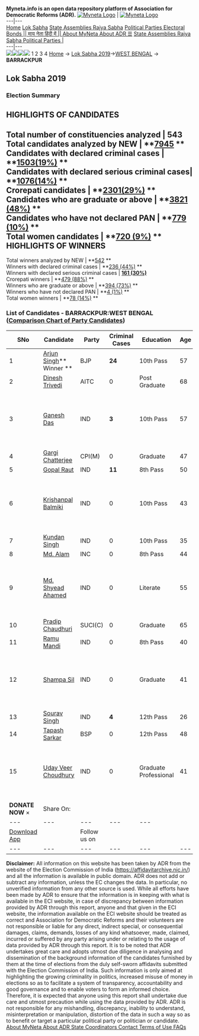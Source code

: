 **Myneta.info is an open data repository platform of Association for Democratic Reforms (ADR).**
[![Myneta Logo](https://www.myneta.info/lib/img/myneta-logo.png)](https://www.myneta.info/) | [![Myneta Logo](https://www.myneta.info/lib/img/adr-logo.png)](https://adrindia.org)  
---|---  
[Home](https://www.myneta.info/) [Lok Sabha](https://www.myneta.info/#ls "Lok Sabha") [ State Assemblies ](https://www.myneta.info/#sa "State Assemblies") [Rajya Sabha](https://www.myneta.info/#rs "Rajya Sabha") [Political Parties ](https://www.myneta.info/party "Political Parties") [ Electoral Bonds ](https://www.myneta.info/electoral_bonds "Electoral Bonds") [ || माय नेता हिंदी में || ](https://translate.google.co.in/translate?prev=hp&hl=en&js=y&u=www.myneta.info&sl=en&tl=hi&history_state0=) [ About MyNeta ](https://adrindia.org/content/about-myneta) [ About ADR ](https://adrindia.org/about-adr/who-we-are) [☰](javascript:void\(0\))
[ State Assemblies ](https://www.myneta.info/#sa "State Assemblies") [ Rajya Sabha ](https://www.myneta.info/#rs "Rajya Sabha") [ Political Parties ](https://www.myneta.info/party "Political Parties")
|   
---|---  
![](https://www.myneta.info/lib/img/banner/banner-1.png)![](https://www.myneta.info/lib/img/banner/banner-2.png)![](https://www.myneta.info/lib/img/banner/banner-3.png)![](https://www.myneta.info/lib/img/banner/banner-4.png)
1  2  3  4 
[Home](https://www.myneta.info/) → [Lok Sabha 2019](https://www.myneta.info/LokSabha2019/)→[WEST BENGAL](https://www.myneta.info/LokSabha2019/index.php?action=show_constituencies&state_id=58) → **BARRACKPUR**
### 
## Lok Sabha 2019
###  Election Summary 
HIGHLIGHTS OF CANDIDATES  
---  
Total number of constituencies analyzed |  543   
Total candidates analyzed by NEW | **[7945](https://www.myneta.info/LokSabha2019/index.php?action=summary&subAction=candidates_analyzed&sort=candidate#summary) **  
Candidates with declared criminal cases | **[1503(19%)](https://www.myneta.info/LokSabha2019/index.php?action=summary&subAction=crime&sort=candidate#summary) **  
Candidates with declared serious criminal cases| **[1076(14%)](https://www.myneta.info/LokSabha2019/index.php?action=summary&subAction=serious_crime&sort=candidate#summary) **  
Crorepati candidates | **[2301(29%)](https://www.myneta.info/LokSabha2019/index.php?action=summary&subAction=crorepati&sort=candidate#summary) **  
Candidates who are graduate or above | **[3821 (48%)](https://www.myneta.info/LokSabha2019/index.php?action=summary&subAction=education&sort=candidate#summary) **  
Candidates who have not declared PAN | **[779 (10%)](https://www.myneta.info/LokSabha2019/index.php?action=summary&subAction=without_pan&sort=candidate#summary) **  
Total women candidates | **[720 (9%)](https://www.myneta.info/LokSabha2019/index.php?action=summary&subAction=women_candidate&sort=candidate#summary) **  
HIGHLIGHTS OF WINNERS  
---  
Total winners analyzed by NEW | **[542](https://www.myneta.info/LokSabha2019/index.php?action=summary&subAction=winner_analyzed&sort=candidate#summary) **  
Winners with declared criminal cases | **[236 (44%)](https://www.myneta.info/LokSabha2019/index.php?action=summary&subAction=winner_crime&sort=candidate#summary) **  
Winners with declared serious criminal cases | **[161 (30%)](https://www.myneta.info/LokSabha2019/index.php?action=summary&subAction=winner_serious_crime&sort=candidate#summary)**  
Crorepati winners | **[479 (88%)](https://www.myneta.info/LokSabha2019/index.php?action=summary&subAction=winner_crorepati&sort=candidate#summary) **  
Winners who are graduate or above | **[394 (73%)](https://www.myneta.info/LokSabha2019/index.php?action=summary&subAction=winner_education&sort=candidate#summary) **  
Winners who have not declared PAN | **[4 (1%)](https://www.myneta.info/LokSabha2019/index.php?action=summary&subAction=winner_without_pan&sort=candidate#summary) **  
Total women winners | **[78 (14%)](https://www.myneta.info/LokSabha2019/index.php?action=summary&subAction=winner_women&sort=candidate#summary) **  
### List of Candidates - BARRACKPUR:WEST BENGAL ([Comparison Chart of Party Candidates](https://www.myneta.info/LokSabha2019/comparisonchart.php?constituency_id=979))
SNo | Candidate| Party| Criminal Cases| Education| Age| Total Assets| Liabilities  
---|---|---|---|---|---|---|---  
1  | [Arjun Singh](https://www.myneta.info/LokSabha2019/candidate.php?candidate_id=11550)** Winner ** | BJP | **24** | 10th Pass| 57 | Rs 80,55,691 ~ 80 Lacs+ | Rs 11,00,000 ~ 11 Lacs+  
2  | [Dinesh Trivedi](https://www.myneta.info/LokSabha2019/candidate.php?candidate_id=11192) | AITC | 0 | Post Graduate| 68 | Rs 6,62,07,289 ~ 6 Crore+ | Rs 1,59,25,213 ~ 1 Crore+  
3  | [Ganesh Das](https://www.myneta.info/LokSabha2019/candidate.php?candidate_id=11511) | IND | **3** | 10th Pass| 57 | ![](https://myneta.info/image_v2.php?myneta_folder=LokSabha2019&candidate_id=11511&col=ta) | ![](https://myneta.info/image_v2.php?myneta_folder=LokSabha2019&candidate_id=11511&col=lia)  
4  | [Gargi Chatterjee](https://www.myneta.info/LokSabha2019/candidate.php?candidate_id=11512) | CPI(M) | 0 | Graduate| 47 | Rs 57,140 ~ 57 Thou+ | Rs 0 ~   
5  | [Gopal Raut](https://www.myneta.info/LokSabha2019/candidate.php?candidate_id=11187) | IND | **11** | 8th Pass| 50 | Rs 1,32,66,243 ~ 1 Crore+ | Rs 61,29,247 ~ 61 Lacs+  
6  | [Krishanpal Balmiki](https://www.myneta.info/LokSabha2019/candidate.php?candidate_id=11549) | IND | 0 | 10th Pass| 43 | ![](https://myneta.info/image_v2.php?myneta_folder=LokSabha2019&candidate_id=11549&col=ta) | ![](https://myneta.info/image_v2.php?myneta_folder=LokSabha2019&candidate_id=11549&col=lia)  
7  | [Kundan Singh](https://www.myneta.info/LokSabha2019/candidate.php?candidate_id=11191) | IND | 0 | 10th Pass| 35 | Rs 7,17,721 ~ 7 Lacs+ | Rs 0 ~   
8  | [Md. Alam](https://www.myneta.info/LokSabha2019/candidate.php?candidate_id=11551) | INC | 0 | 8th Pass| 44 | Rs 28,09,421 ~ 28 Lacs+ | Rs 0 ~   
9  | [Md. Shyead Ahamed](https://www.myneta.info/LokSabha2019/candidate.php?candidate_id=11193) | IND | 0 | Literate| 55 | ![](https://myneta.info/image_v2.php?myneta_folder=LokSabha2019&candidate_id=11193&col=ta) | ![](https://myneta.info/image_v2.php?myneta_folder=LokSabha2019&candidate_id=11193&col=lia)  
10  | [Pradip Chaudhuri](https://www.myneta.info/LokSabha2019/candidate.php?candidate_id=11185) | SUCI(C) | 0 | Graduate| 65 | Rs 19,36,291 ~ 19 Lacs+ | Rs 0 ~   
11  | [Ramu Mandi](https://www.myneta.info/LokSabha2019/candidate.php?candidate_id=11937) | IND | 0 | 8th Pass| 40 | Rs 1,16,145 ~ 1 Lacs+ | Rs 0 ~   
12  | [Shampa Sil](https://www.myneta.info/LokSabha2019/candidate.php?candidate_id=11938) | IND | 0 | Graduate| 41 | ![](https://myneta.info/image_v2.php?myneta_folder=LokSabha2019&candidate_id=11938&col=ta) | ![](https://myneta.info/image_v2.php?myneta_folder=LokSabha2019&candidate_id=11938&col=lia)  
13  | [Sourav Singh](https://www.myneta.info/LokSabha2019/candidate.php?candidate_id=11190) | IND | **4** | 12th Pass| 26 | Rs 1,75,38,275 ~ 1 Crore+ | Rs 90,20,996 ~ 90 Lacs+  
14  | [Tapash Sarkar](https://www.myneta.info/LokSabha2019/candidate.php?candidate_id=11189) | BSP | 0 | 12th Pass| 48 | Rs 10,000 ~ 10 Thou+ | Rs 0 ~   
15  | [Uday Veer Choudhury](https://www.myneta.info/LokSabha2019/candidate.php?candidate_id=11515) | IND | 0 | Graduate Professional| 41 | ![](https://myneta.info/image_v2.php?myneta_folder=LokSabha2019&candidate_id=11515&col=ta) | ![](https://myneta.info/image_v2.php?myneta_folder=LokSabha2019&candidate_id=11515&col=lia)  
|  **DONATE NOW** × |  Share On:  | [](https://api.whatsapp.com/send?text=https%3A%2F%2Fmyneta.info%2Fpunjab2022%2Findex.php%3Faction%3Dshow_constituencies%26state_id%3D19) | [](https://www.facebook.com/sharer/sharer.php?u=https%3A%2F%2Fmyneta.info%2Fpunjab2022%2Findex.php%3Faction%3Dshow_constituencies%26state_id%3D19) | [](https://twitter.com/share?url=https%3A%2F%2Fmyneta.info%2Fpunjab2022%2Findex.php%3Faction%3Dshow_constituencies%26state_id%3D19)  
---|---|---|---|---  
| [ Download App ](https://play.google.com/store/apps/details?id=com.webrosoft.myneta1&pcampaignid=pcampaignidMKT-Other-global-all-co-prtnr-py-PartBadge-Mar2515-1) | [](https://play.google.com/store/apps/details?id=com.webrosoft.myneta1&pcampaignid=pcampaignidMKT-Other-global-all-co-prtnr-py-PartBadge-Mar2515-1) |  Follow us on  | [](https://www.facebook.com/adrindia.org/) | [](https://twitter.com/adrspeaks) | [](https://groups.google.com/g/national-election-watch?hl=en&pli=1) | [](https://www.instagram.com/adrspeaks/) | [](https://www.youtube.com/user/adrspeaks) | [](https://sharechat.com/profile/adrspeaks)  
---|---|---|---|---|---|---|---|---  
**Disclaimer:** All information on this website has been taken by ADR from the website of the Election Commission of India (https://affidavitarchive.nic.in/) and all the information is available in public domain. ADR does not add or subtract any information, unless the EC changes the data. In particular, no unverified information from any other source is used. While all efforts have been made by ADR to ensure that the information is in keeping with what is available in the ECI website, in case of discrepancy between information provided by ADR through this report, anyone and that given in the ECI website, the information available on the ECI website should be treated as correct and Association for Democratic Reforms and their volunteers are not responsible or liable for any direct, indirect special, or consequential damages, claims, demands, losses of any kind whatsoever, made, claimed, incurred or suffered by any party arising under or relating to the usage of data provided by ADR through this report. It is to be noted that ADR undertakes great care and adopts utmost due diligence in analysing and dissemination of the background information of the candidates furnished by them at the time of elections from the duly self-sworn affidavits submitted with the Election Commission of India. Such information is only aimed at highlighting the growing criminality in politics, increased misuse of money in elections so as to facilitate a system of transparency, accountability and good governance and to enable voters to form an informed choice. Therefore, it is expected that anyone using this report shall undertake due care and utmost precaution while using the data provided by ADR. ADR is not responsible for any mishandling, discrepancy, inability to understand, misinterpretation or manipulation, distortion of the data in such a way so as to benefit or target a particular political party or politician or candidate. 
[ About MyNeta ](https://adrindia.org/content/about-myneta) [ About ADR ](https://adrindia.org/about-adr/who-we-are) [ State Coordinators ](https://adrindia.org/about-adr/state-coordinators) [ Contact ](https://adrindia.org/contact-us) [ Terms of Use ](https://adrindia.org/content/adr-terms-use) [ FAQs ](https://adrindia.org/content/faqs)
